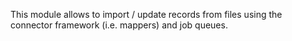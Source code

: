 This module allows to import / update records from files using the
connector framework (i.e. mappers) and job queues.
